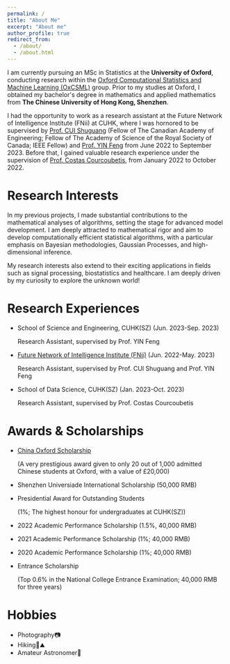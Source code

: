 ```yaml
---
permalink: /
title: "About Me"
excerpt: "About me"
author_profile: true
redirect_from: 
  - /about/
  - /about.html
---
```


I am currently pursuing an MSc in Statistics at the **University of Oxford**, conducting research within the [Oxford Computational Statistics and Machine Learning (OxCSML)](https://www.stats.ox.ac.uk/computational-statistics-and-machine-learning/10) group. Prior to my studies at Oxford, I obtained my bachelor's degree in mathematics and applied mathematics from **The Chinese University of Hong Kong, Shenzhen**.

I had the opportunity to work as a research assistant at the Future Network of Intelligence Institute (FNii) at CUHK, where I was hornored to be supervised by [Prof. CUI Shuguang](https://scholar.google.com/citations?user=1o_qvR0AAAAJ&hl=zh-CN) (Fellow of The Canadian Academy of Engineering; Fellow of The Academy of Science of the Royal Society of Canada; IEEE Fellow) and [Prof. YIN Feng](https://sse.cuhk.edu.cn/en/faculty/yinfeng) from June 2022 to September 2023. Before that, I gained valuable research experience under the supervision of [Prof. Costas Courcoubetis](https://sds.cuhk.edu.cn/en/teacher/473), from January 2022 to October 2022.

Research Interests
======
In my previous projects, I made substantial contributions to the mathematical analyses of algorithms, setting the stage for advanced model development. I am deeply attracted to mathematical rigor and aim to develop computationally efficient statistical algorithms, with a particular emphasis on Bayesian methodologies, Gaussian Processes, and high-dimensional inference.

My research interests also extend to their exciting applications in fields such as signal processing, biostatistics and healthcare. I am deeply driven by my curiosity to explore the unknown world!

Research Experiences
======
* School of Science and Engineering, CUHK(SZ) (Jun. 2023-Sep. 2023)
  
  Research Assistant, supervised by Prof. YIN Feng

* [Future Network of Intelligence Institute (FNii)](https://fnii.cuhk.edu.cn/) (Jun. 2022-May. 2023)

  Research Assistant, supervised by Prof. CUI Shuguang and Prof. YIN Feng

* School of Data Science, CUHK(SZ) (Jan. 2023-Oct. 2023)

  Research Assistant, supervised by Prof. Costas Courcoubetis


Awards & Scholarships
======
* [China Oxford Scholarship](http://chinaoxford.org/)
  
  (A very prestigious award given to only 20 out of 1,000 admitted Chinese students at Oxford, with a value of £20,000)
* Shenzhen Universiade International Scholarship (50,000 RMB)
* Presidential Award for Outstanding Students
  
  (1%; The highest honour for undergraduates at CUHK(SZ))
* 2022 Academic Performance Scholarship (1.5%, 40,000 RMB)
* 2021 Academic Performance Scholarship (1%; 40,000 RMB)
* 2020 Academic Performance Scholarship (1%; 40,000 RMB)
* Entrance Scholarship

  (Top 0.6% in the National College Entrance Examination; 40,000 RMB for three years)

Hobbies
======
* Photography📷
* Hiking🌳⛰️
* Amateur Astronomer🌌

